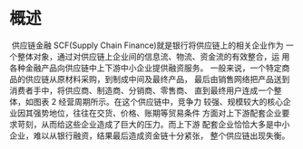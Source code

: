 # 概述

​	供应链金融 SCF(Supply Chain Finance)就是银行将供应链上的相关企业作为 一个整体对象，通过对供应链上企业间的信息流、物流、资金流的有效整合，运 用各种金融产品向供应链中上下游中小企业提供融资服务。
​	一般来说，一个特定商品的供应链从原材料采购，到制成中间及最终产品， 最后由销售网络把产品送到消费者手中，将供应商、制造商、分销商、零售商、 直到最终用户连成一个整体，如图表 2 经营周期所示。在这个供应链中，竞争力 较强、规模较大的核心企业因其强势地位，往往在交货、价格、账期等贸易条件 方面对上下游配套企业要求苛刻，从而给这些企业造成了巨大的压力。而上下游 配套企业恰恰大多是中小企业，难以从银行融资，结果最后造成资金链十分紧张， 整个供应链出现失衡。
